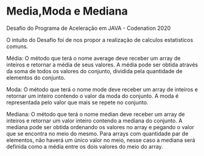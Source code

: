 # Media,Moda e Mediana
Desafio do Programa de Aceleração em JAVA - Codenation 2020

O intuito do Desafio  foi de nos propor a realização de calculos estatisticos comuns. 

Média:
O método que terá o nome average deve receber um array de inteiros e retornar a média de seus valores. 
A média pode ser obtida através da soma de todos os valores do conjunto, dividida pela quantidade de elementos do conjunto.

Moda:
O método que terá o nome mode deve receber um array de inteiros e retornar um inteiro contendo o valor da moda do conjunto. 
A moda é representada pelo valor que mais se repete no conjunto.

Mediana:
O método que terá o nome median deve receber um array de inteiros e retornar um valor inteiro contendo a mediana do conjunto. A mediana pode ser obtida ordenando os valores no array e pegando o valor que se encontra no meio do mesmo. Para arrays com quantidade par de elementos, não haverá um único valor no meio, nesse caso a mediana será definida
como a média entre os dois valores do meio do array.

